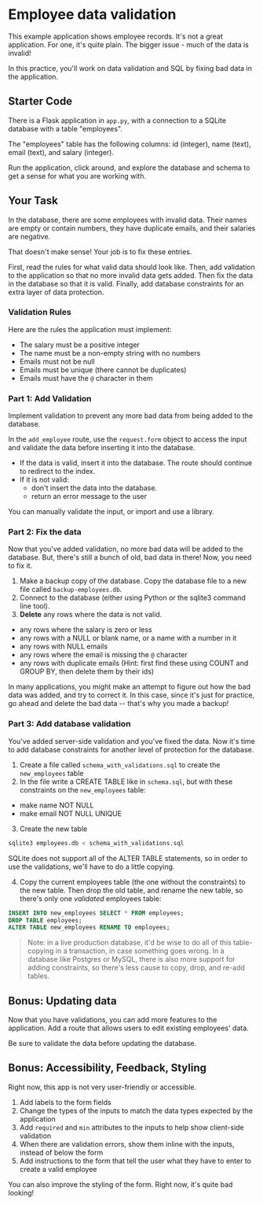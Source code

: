 # Employee data validation

This example application shows employee records. It's not a great application. For one, it's quite plain. The bigger issue - much of the data is invalid!

In this practice, you'll work on data validation and SQL by fixing bad data in the application.

## Starter Code

There is a Flask application in `app.py`, with a connection to a SQLite database with a table "employees".

The "employees" table has the following columns: id (integer), name (text), email (text), and salary (integer).

Run the application, click around, and explore the database and schema to get a sense for what you are working with.

## Your Task

In the database, there are some employees with invalid data. Their names are empty or contain numbers, they have duplicate emails, and their salaries are negative. 

That doesn't make sense! Your job is to fix these entries.

First, read the rules for what valid data should look like. Then, add validation to the application so that no more invalid data gets added. Then fix the data in the database so that it is valid. Finally, add database constraints for an extra layer of data protection.

### Validation Rules

Here are the rules the application must implement:

- The salary must be a positive integer
- The name must be a non-empty string with no numbers
- Emails must not be null
- Emails must be unique (there cannot be duplicates)
- Emails must have the `@` character in them

### Part 1: Add Validation

Implement validation to prevent any more bad data from being added to the database. 

In the `add_employee` route, use the `request.form` object to access the input and validate the data before inserting it into the database.

- If the data is valid, insert it into the database. The route should continue to redirect to the index.
- If it is not valid:
  - don't insert the data into the database.
  - return an error message to the user 

You can manually validate the input, or import and use a library.

### Part 2: Fix the data

Now that you've added validation, no more bad data will be added to the database. But, there's still a bunch of old, bad data in there! Now, you need to fix it.

1. Make a backup copy of the database. Copy the database file to a new file called `backup-employees.db`. 
2. Connect to the database (either using Python or the sqlite3 command line tool).
3. **Delete** any rows where the data is not valid.
  - any rows where the salary is zero or less
  - any rows with a NULL or blank name, or a name with a number in it
  - any rows with NULL emails
  - any rows where the email is missing the `@` character
  - any rows with duplicate emails (Hint: first find these using COUNT and GROUP BY, then delete them by their ids)

In many applications, you might make an attempt to figure out how the bad data was added, and try to correct it. In this case, since it's just for practice, go ahead and delete the bad data -- that's why you made a backup!

### Part 3: Add database validation

You've added server-side validation and you've fixed the data. Now it's time to add database constraints for another level of protection for the database.

1. Create a file called `schema_with_validations.sql` to create the `new_employees` table
2. In the file write a CREATE TABLE like in `schema.sql`, but with these constraints on the `new_employees` table:
  - make name NOT NULL
  - make email NOT NULL UNIQUE
3. Create the new table

```sh
sqlite3 employees.db < schema_with_validations.sql
```

SQLite does not support all of the ALTER TABLE statements, so in order to use the validations, we'll have to do a little copying.

4. Copy the current employees table (the one without the constraints) to the new table. Then drop the old table, and rename the new table, so there's only one _validated_ employees table:

```sql
INSERT INTO new_employees SELECT * FROM employees;
DROP TABLE employees;
ALTER TABLE new_employees RENAME TO employees;
```

> Note: in a live production database, it'd be wise to do all of this table-copying in a transaction, in case something goes wrong. In a database like Postgres or MySQL, there is also more support for adding constraints, so there's less cause to copy, drop, and re-add tables.

## Bonus: Updating data

Now that you have validations, you can add more features to the application. Add a route that allows users to edit existing employees' data.

Be sure to validate the data before updating the database.

## Bonus: Accessibility, Feedback, Styling

Right now, this app is not very user-friendly or accessible.

1. Add labels to the form fields
2. Change the types of the inputs to match the data types expected by the application
3. Add `required` and `min` attributes to the inputs to help show client-side validation
4. When there are validation errors, show them inline with the inputs, instead of below the form
5. Add instructions to the form that tell the user what they have to enter to create a valid employee

You can also improve the styling of the form. Right now, it's quite bad looking!


